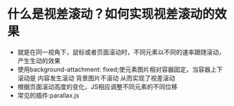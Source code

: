 # 什么是视差滚动？如何实现视差滚动的效果

- 就是在同一视角下，鼠标或者页面滚动时，不同元素以不同的速率跟随滚动，产生生动的效果
- 使用background-attachment: fixed;使元素图片相对容器固定，当容器上下滚动是 内容发生滚动 背景图片不滚动 从而实现了视差滚动
- 根据页面滚动高度的变化，JS相应调整不同元素的不同位移
- 常见的插件:parallax.js